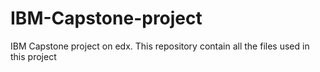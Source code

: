 # IBM-Capstone-project
IBM Capstone project on edx. This repository contain all the files used in this project
